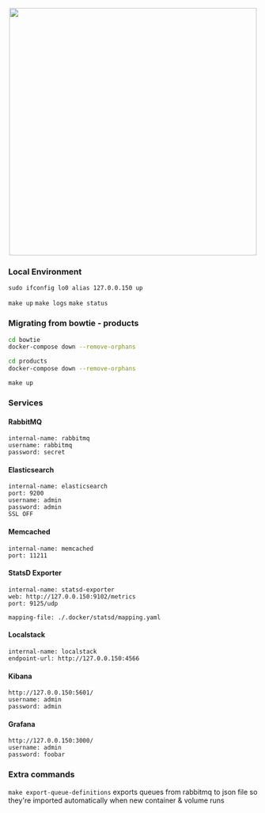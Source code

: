 <p align="center">
    <img src="https://image-resize-072781403939-us-east-1.s3.amazonaws.com/warehouse-logo.png" width="500">
</p>

### Local Environment

`sudo ifconfig lo0 alias 127.0.0.150 up`

`make up`
`make logs`
`make status`


### Migrating from bowtie - products

```bash
cd bowtie
docker-compose down --remove-orphans

cd products
docker-compose down --remove-orphans
```

```
make up
```

### Services

#### RabbitMQ
```
internal-name: rabbitmq
username: rabbitmq
password: secret
```
#### Elasticsearch
```
internal-name: elasticsearch
port: 9200
username: admin
password: admin
SSL OFF
```
#### Memcached
```
internal-name: memcached
port: 11211
```
#### StatsD Exporter
```
internal-name: statsd-exporter
web: http://127.0.0.150:9102/metrics
port: 9125/udp

mapping-file: ./.docker/statsd/mapping.yaml
```
#### Localstack
```
internal-name: localstack
endpoint-url: http://127.0.0.150:4566
```
#### Kibana
```
http://127.0.0.150:5601/
username: admin
password: admin
```
#### Grafana
```
http://127.0.0.150:3000/
username: admin
password: foobar
```

### Extra commands

`make export-queue-definitions` exports queues from rabbitmq to json file so they're imported automatically when new container & volume runs
